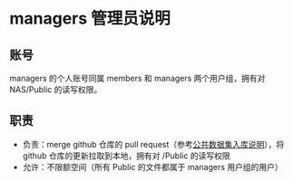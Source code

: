 # managers 管理员说明


## 账号
managers 的个人账号同属 members 和 managers 两个用户组，拥有对 NAS/Public 的读写权限。


## 职责

* 负责：merge github 仓库的 pull request（参考[公共数据集入库说明](../../datasets/README_managers.md)），将 github 仓库的更新拉取到本地，拥有对 /Public 的读写权限
* 允许：不限额空间（所有 Public 的文件都属于 managers 用户组的用户）
